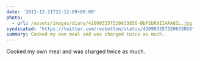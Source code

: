 ```yaml
---
date: '2013-12-11T22:12:09+00:00'
photo:
  - url: /assets/images/diary/410903357520633856-BbPSbR9IIAAA8IL.jpg
syndicated: 'https://twitter.com/roobottom/status/410903357520633856'
summary: Cooked my own meal and was charged twice as much.
---
```

Cooked my own meal and was charged twice as much. 
